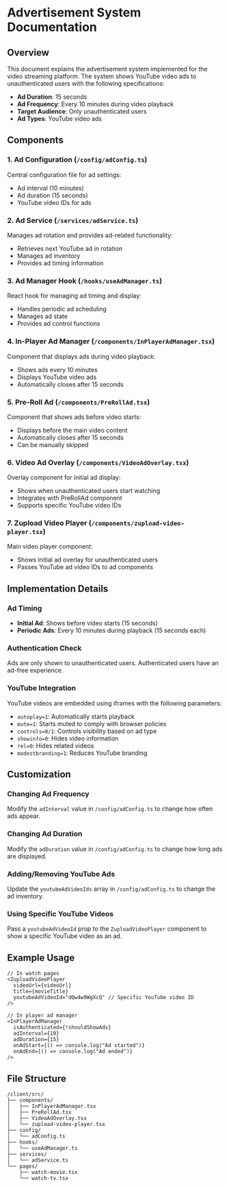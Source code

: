 # Advertisement System Documentation

## Overview
This document explains the advertisement system implemented for the video streaming platform. The system shows YouTube video ads to unauthenticated users with the following specifications:

- **Ad Duration**: 15 seconds
- **Ad Frequency**: Every 10 minutes during video playback
- **Target Audience**: Only unauthenticated users
- **Ad Types**: YouTube video ads

## Components

### 1. Ad Configuration (`/config/adConfig.ts`)
Central configuration file for ad settings:
- Ad interval (10 minutes)
- Ad duration (15 seconds)
- YouTube video IDs for ads

### 2. Ad Service (`/services/adService.ts`)
Manages ad rotation and provides ad-related functionality:
- Retrieves next YouTube ad in rotation
- Manages ad inventory
- Provides ad timing information

### 3. Ad Manager Hook (`/hooks/useAdManager.ts`)
React hook for managing ad timing and display:
- Handles periodic ad scheduling
- Manages ad state
- Provides ad control functions

### 4. In-Player Ad Manager (`/components/InPlayerAdManager.tsx`)
Component that displays ads during video playback:
- Shows ads every 10 minutes
- Displays YouTube video ads
- Automatically closes after 15 seconds

### 5. Pre-Roll Ad (`/components/PreRollAd.tsx`)
Component that shows ads before video starts:
- Displays before the main video content
- Automatically closes after 15 seconds
- Can be manually skipped

### 6. Video Ad Overlay (`/components/VideoAdOverlay.tsx`)
Overlay component for initial ad display:
- Shows when unauthenticated users start watching
- Integrates with PreRollAd component
- Supports specific YouTube video IDs

### 7. Zupload Video Player (`/components/zupload-video-player.tsx`)
Main video player component:
- Shows initial ad overlay for unauthenticated users
- Passes YouTube ad video IDs to ad components

## Implementation Details

### Ad Timing
- **Initial Ad**: Shows before video starts (15 seconds)
- **Periodic Ads**: Every 10 minutes during playback (15 seconds each)

### Authentication Check
Ads are only shown to unauthenticated users. Authenticated users have an ad-free experience.

### YouTube Integration
YouTube videos are embedded using iframes with the following parameters:
- `autoplay=1`: Automatically starts playback
- `mute=1`: Starts muted to comply with browser policies
- `controls=0/1`: Controls visibility based on ad type
- `showinfo=0`: Hides video information
- `rel=0`: Hides related videos
- `modestbranding=1`: Reduces YouTube branding

## Customization

### Changing Ad Frequency
Modify the `adInterval` value in `/config/adConfig.ts` to change how often ads appear.

### Changing Ad Duration
Modify the `adDuration` value in `/config/adConfig.ts` to change how long ads are displayed.

### Adding/Removing YouTube Ads
Update the `youtubeAdVideoIds` array in `/config/adConfig.ts` to change the ad inventory.

### Using Specific YouTube Videos
Pass a `youtubeAdVideoId` prop to the `ZuploadVideoPlayer` component to show a specific YouTube video as an ad.

## Example Usage

```tsx
// In watch pages
<ZuploadVideoPlayer 
  videoUrl={videoUrl}
  title={movieTitle}
  youtubeAdVideoId="dQw4w9WgXcQ" // Specific YouTube video ID
/>

// In player ad manager
<InPlayerAdManager 
  isAuthenticated={!shouldShowAds}
  adInterval={10}
  adDuration={15}
  onAdStart={() => console.log("Ad started")}
  onAdEnd={() => console.log("Ad ended")}
/>
```

## File Structure
```
/client/src/
├── components/
│   ├── InPlayerAdManager.tsx
│   ├── PreRollAd.tsx
│   ├── VideoAdOverlay.tsx
│   └── zupload-video-player.tsx
├── config/
│   └── adConfig.ts
├── hooks/
│   └── useAdManager.ts
├── services/
│   └── adService.ts
└── pages/
    ├── watch-movie.tsx
    └── watch-tv.tsx
```